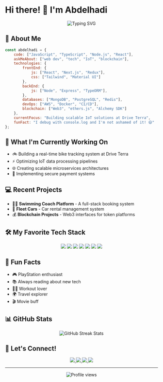 # Hi there! 👋 I'm Abdelhadi

<div align="center">
  <img src="https://readme-typing-svg.herokuapp.com?font=Fira+Code&pause=1000&color=2196F3&center=true&vCenter=true&width=435&lines=Full+Stack+Developer;IoT+Enthusiast;Problem+Solver" alt="Typing SVG" />
</div>

## 💫 About Me
```javascript
const abdelhadi = {
    code: ["JavaScript", "TypeScript", "Node.js", "React"],
    askMeAbout: ["web dev", "tech", "IoT", "blockchain"],
    technologies: {
        frontEnd: {
            js: ["React", "Next.js", "Redux"],
            css: ["Tailwind", "Material UI"]
        },
        backEnd: {
            js: ["Node", "Express", "TypeORM"],
        },
        databases: ["MongoDB", "PostgreSQL", "Redis"],
        devOps: ["AWS", "Docker", "CI/CD"],
        blockchain: ["Web3", "ethers.js", "Alchemy SDK"]
    },
    currentFocus: "Building scalable IoT solutions at Drive Terra",
    funFact: "I debug with console.log and I'm not ashamed of it! 😄"
};
```

## 🚀 What I'm Currently Working On
- 🚲 Building a real-time bike tracking system at Drive Terra
- ⚡ Optimizing IoT data processing pipelines
- 🌐 Creating scalable microservices architectures
- 🔐 Implementing secure payment systems

## 💻 Recent Projects
- 🏊‍♂️ **Swimming Coach Platform** - A full-stack booking system
- 🚗 **Fleet Cars** - Car rental management system
- 💰 **Blockchain Projects** - Web3 interfaces for token platforms

## 🛠️ My Favorite Tech Stack
<div align="center">
  <img src="https://img.shields.io/badge/-React-61DAFB?style=for-the-badge&logo=react&logoColor=black" />
  <img src="https://img.shields.io/badge/-Node.js-339933?style=for-the-badge&logo=node.js&logoColor=white" />
  <img src="https://img.shields.io/badge/-TypeScript-3178C6?style=for-the-badge&logo=typescript&logoColor=white" />
  <img src="https://img.shields.io/badge/-MongoDB-47A248?style=for-the-badge&logo=mongodb&logoColor=white" />
  <img src="https://img.shields.io/badge/-PostgreSQL-336791?style=for-the-badge&logo=postgresql&logoColor=white" />
  <img src="https://img.shields.io/badge/-AWS-232F3E?style=for-the-badge&logo=amazon-aws&logoColor=white" />
  <img src="https://img.shields.io/badge/-Docker-2496ED?style=for-the-badge&logo=docker&logoColor=white" />
</div>

## 🎯 Fun Facts
- 🎮 PlayStation enthusiast
- 📚 Always reading about new tech
- 🏃‍♂️ Workout lover
- 🌍 Travel explorer
- 🎬 Movie buff

## 📊 GitHub Stats
<div align="center">
  <img src="https://github-readme-streak-stats.herokuapp.com/?user=YOUR_GITHUB_USERNAME&theme=tokyonight" alt="GitHub Streak Stats" />
</div>

## 🤝 Let's Connect!
<div align="center">
  <a href="YOUR_LINKEDIN_URL">
    <img src="https://img.shields.io/badge/LinkedIn-0077B5?style=for-the-badge&logo=linkedin&logoColor=white" />
  </a>
  <a href="YOUR_TWITTER_URL">
    <img src="https://img.shields.io/badge/Twitter-1DA1F2?style=for-the-badge&logo=twitter&logoColor=white" />
  </a>
  <a href="mailto:YOUR_EMAIL">
    <img src="https://img.shields.io/badge/Email-D14836?style=for-the-badge&logo=gmail&logoColor=white" />
  </a>
  <a href="YOUR_WEBSITE_URL">
    <img src="https://img.shields.io/badge/Website-4285F4?style=for-the-badge&logo=google-chrome&logoColor=white" />
  </a>
</div>

---
<div align="center">
  <img src="https://komarev.com/ghpvc/?username=YOUR_GITHUB_USERNAME&color=blueviolet" alt="Profile views" />
</div> 
